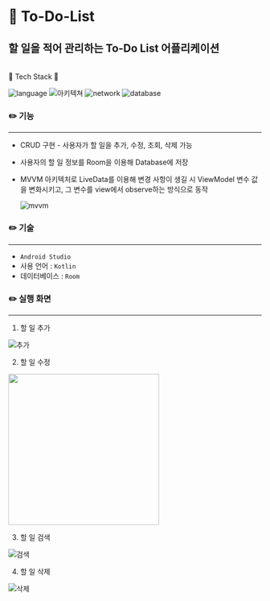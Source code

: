 # 📝 To-Do-List

## 할 일을 적어 관리하는 To-Do List 어플리케이션

<br>🛶 Tech Stack 🛶</br>

![language](https://img.shields.io/badge/language-Kotlin-9cf)
![아키텍쳐](https://img.shields.io/badge/%EC%95%84%ED%82%A4%ED%85%8D%EC%B3%90-mvvm-6054d1)
![network](https://img.shields.io/badge/network-Retrofit2-yellow)
![database](https://img.shields.io/badge/database-Room-d9fff8)

### ✏️ 기능
--------------------------------------
- CRUD 구현 - 사용자가 할 일을 추가, 수정, 조회, 삭제 가능
- 사용자의 할 일 정보를 Room을 이용해 Database에 저장
- MVVM 아키텍처로 LiveData를 이용해 변경 사항이 생길 시 ViewModel 변수 값을 변화시키고, 그 변수를 view에서 observe하는 방식으로 동작
  
  ![mvvm](https://user-images.githubusercontent.com/57751515/116552853-76b68a00-a934-11eb-943a-80d7c3948345.png)


### ✏️ 기술
--------------------------------------
- `Android Studio`
- 사용 언어 : `Kotlin`
- 데이터베이스 : `Room`

### ✏️ 실행 화면
--------------------------------------
1. 할 일 추가
   
![추가](https://user-images.githubusercontent.com/57751515/116553645-4fac8800-a935-11eb-9462-01ee0a410e04.gif)   

2. 할 일 수정

<img src="https://user-images.githubusercontent.com/57751515/116553640-4e7b5b00-a935-11eb-8400-c743d1bd520a.gif" width="300dp">

3. 할 일 검색
   
![검색](https://user-images.githubusercontent.com/57751515/116553624-4cb19780-a935-11eb-8461-d66f3eb5c27c.gif)

4. 할 일 삭제
   
![삭제](https://user-images.githubusercontent.com/57751515/116553635-4de2c480-a935-11eb-8fce-2764aeddf6fb.gif)
